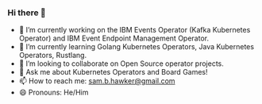 ### Hi there 👋
- 🔭 I’m currently working on the IBM Events Operator (Kafka Kubernetes Operator) and IBM Event Endpoint Management Operator.
- 🌱 I’m currently learning Golang Kubernetes Operators, Java Kubernetes Operators, Rustlang.
- 👯 I’m looking to collaborate on Open Source operator projects.
- 💬 Ask me about Kubernetes Operators and Board Games!
- 📫 How to reach me: sam.b.hawker@gmail.com
- 😄 Pronouns: He/Him

<!--
**samuel-hawker/samuel-hawker** is a ✨ _special_ ✨ repository because its `README.md` (this file) appears on your GitHub profile.

Here are some ideas to get you started:

- 🔭 I’m currently working on ...
- 🌱 I’m currently learning ...
- 👯 I’m looking to collaborate on ...
- 🤔 I’m looking for help with ...
- 💬 Ask me about ...
- 📫 How to reach me: ...
- 😄 Pronouns: ...
- ⚡ Fun fact: ...
-->
